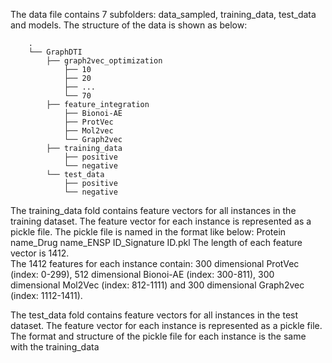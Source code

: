 The data file contains 7 subfolders: data_sampled, training_data, test_data and models. The structure of the data is shown as below:
```
    .
    └── GraphDTI      
        ├── graph2vec_optimization
            ├── 10   
            ├── 20
            ├── ...
            └── 70
        ├── feature_integration
            ├── Bionoi-AE   
            ├── ProtVec
            ├── Mol2vec
            └── Graph2vec
        ├── training_data
            ├── positive   
            └── negative
        └── test_data
            ├── positive   
            └── negative
```


The training_data fold contains feature vectors for all instances in the training dataset. The feature vector for each instance is represented as a pickle file.
The pickle file is named in the format like below:
Protein name_Drug name_ENSP ID_Signature ID.pkl
The length of each feature vector is 1412.  
The 1412 features for each instance contain: 
300 dimensional ProtVec (index: 0-299), 512 dimensional Bionoi-AE (index: 300-811), 300 dimensional Mol2Vec (index: 812-1111) and 300 dimensional Graph2vec (index: 1112-1411).

The test_data fold contains feature vectors for all instances in the test dataset. The feature vector for each instance is represented as a pickle file.
The format and structure of the pickle file for each instance is the same with the training_data
